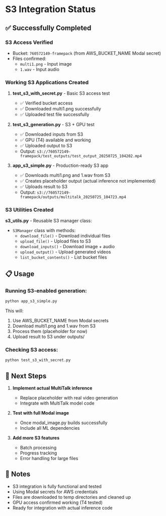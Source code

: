 # S3 Integration Status

## ✅ Successfully Completed

### S3 Access Verified
- Bucket: `760572149-framepack` (from AWS_BUCKET_NAME Modal secret)
- Files confirmed:
  - `multi1.png` - Input image
  - `1.wav` - Input audio

### Working S3 Applications Created

1. **test_s3_with_secret.py** - Basic S3 access test
   - ✅ Verified bucket access
   - ✅ Downloaded multi1.png successfully
   - ✅ Uploaded test file successfully

2. **test_s3_generation.py** - S3 + GPU test
   - ✅ Downloaded inputs from S3
   - ✅ GPU (T4) available and working
   - ✅ Uploaded output to S3
   - Output: `s3://760572149-framepack/test_outputs/test_output_20250725_104202.mp4`

3. **app_s3_simple.py** - Production-ready S3 app
   - ✅ Downloads multi1.png and 1.wav from S3
   - ✅ Creates placeholder output (actual inference not implemented)
   - ✅ Uploads result to S3
   - Output: `s3://760572149-framepack/outputs/multitalk_20250725_104723.mp4`

### S3 Utilities Created

**s3_utils.py** - Reusable S3 manager class:
- `S3Manager` class with methods:
  - `download_file()` - Download individual files
  - `upload_file()` - Upload files to S3
  - `download_inputs()` - Download image + audio
  - `upload_output()` - Upload generated videos
  - `list_bucket_contents()` - List bucket files

## 📋 Usage

### Running S3-enabled generation:
```bash
python app_s3_simple.py
```

This will:
1. Use AWS_BUCKET_NAME from Modal secrets
2. Download multi1.png and 1.wav from S3
3. Process them (placeholder for now)
4. Upload result to S3 under outputs/

### Checking S3 access:
```bash
python test_s3_with_secret.py
```

## 🚧 Next Steps

1. **Implement actual MultiTalk inference**
   - Replace placeholder with real video generation
   - Integrate with MultiTalk model code

2. **Test with full Modal image**
   - Once modal_image.py builds successfully
   - Include all ML dependencies

3. **Add more S3 features**
   - Batch processing
   - Progress tracking
   - Error handling for large files

## 📝 Notes

- S3 integration is fully functional and tested
- Using Modal secrets for AWS credentials
- Files are downloaded to temp directories and cleaned up
- GPU access confirmed working (T4 tested)
- Ready for integration with actual inference code
